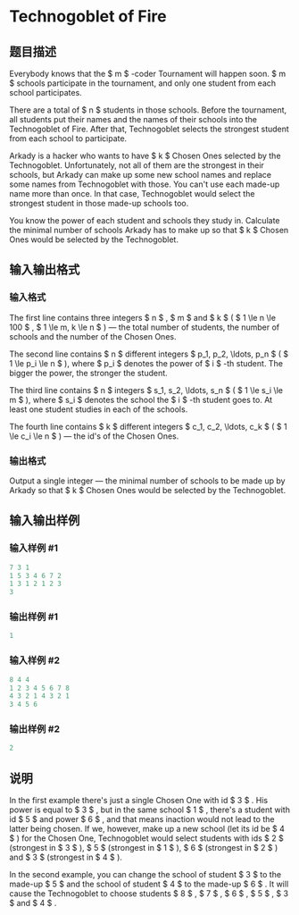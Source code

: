# Technogoblet of Fire

## 题目描述

Everybody knows that the $ m $ -coder Tournament will happen soon. $ m $ schools participate in the tournament, and only one student from each school participates.

There are a total of $ n $ students in those schools. Before the tournament, all students put their names and the names of their schools into the Technogoblet of Fire. After that, Technogoblet selects the strongest student from each school to participate.

Arkady is a hacker who wants to have $ k $ Chosen Ones selected by the Technogoblet. Unfortunately, not all of them are the strongest in their schools, but Arkady can make up some new school names and replace some names from Technogoblet with those. You can't use each made-up name more than once. In that case, Technogoblet would select the strongest student in those made-up schools too.

You know the power of each student and schools they study in. Calculate the minimal number of schools Arkady has to make up so that $ k $ Chosen Ones would be selected by the Technogoblet.

## 输入输出格式

### 输入格式

The first line contains three integers $ n $ , $ m $ and $ k $ ( $ 1 \le n \le 100 $ , $ 1 \le m, k \le n $ ) — the total number of students, the number of schools and the number of the Chosen Ones.

The second line contains $ n $ different integers $ p_1, p_2, \ldots, p_n $ ( $ 1 \le p_i \le n $ ), where $ p_i $ denotes the power of $ i $ -th student. The bigger the power, the stronger the student.

The third line contains $ n $ integers $ s_1, s_2, \ldots, s_n $ ( $ 1 \le s_i \le m $ ), where $ s_i $ denotes the school the $ i $ -th student goes to. At least one student studies in each of the schools.

The fourth line contains $ k $ different integers $ c_1, c_2, \ldots, c_k $ ( $ 1 \le c_i \le n $ ) — the id's of the Chosen Ones.

### 输出格式

Output a single integer — the minimal number of schools to be made up by Arkady so that $ k $ Chosen Ones would be selected by the Technogoblet.

## 输入输出样例

### 输入样例 #1

```cpp
7 3 1
1 5 3 4 6 7 2
1 3 1 2 1 2 3
3

```
### 输出样例 #1

```cpp
1

```
### 输入样例 #2

```cpp
8 4 4
1 2 3 4 5 6 7 8
4 3 2 1 4 3 2 1
3 4 5 6

```
### 输出样例 #2

```cpp
2

```
## 说明

In the first example there's just a single Chosen One with id $ 3 $ . His power is equal to $ 3 $ , but in the same school $ 1 $ , there's a student with id $ 5 $ and power $ 6 $ , and that means inaction would not lead to the latter being chosen. If we, however, make up a new school (let its id be $ 4 $ ) for the Chosen One, Technogoblet would select students with ids $ 2 $ (strongest in $ 3 $ ), $ 5 $ (strongest in $ 1 $ ), $ 6 $ (strongest in $ 2 $ ) and $ 3 $ (strongest in $ 4 $ ).

In the second example, you can change the school of student $ 3 $ to the made-up $ 5 $ and the school of student $ 4 $ to the made-up $ 6 $ . It will cause the Technogoblet to choose students $ 8 $ , $ 7 $ , $ 6 $ , $ 5 $ , $ 3 $ and $ 4 $ .

